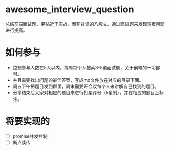 # awesome_interview_question
总结前端面试题，更贴近于实战，而非背诵的八股文。通过面试题来发现短板问题进行提高。

# 如何参与
- 控制参与人数在5人以内，每周每个人搜索3-5道面试题，关于前端的一切都可。
- 并且需要找出问题的最佳答案，写成md文件放在对应的目录下面。
- 周五下午把题目发到群里，周末需要开会议每个人来讲解自己找到的题目。
- 分享结束后大家对相应的题目来进行打星评分（5星制），并在相应的题目上标注。

# 将要实现的

- [ ] promise并发控制
- [ ] 断点续传

